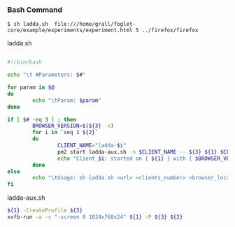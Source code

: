 ### Bash Command

```$ sh ladda.sh  file:///home/grall/foglet-core/example/experiments/experiment.html 5 ../firefox/firefox```

ladda.sh
```sh

#!/bin/bash

echo "\t #Parameters: $#"

for param in $@
do
        echo "\tParam: $param"
done

if [ $# -eq 3 ] ; then
        BROWSER_VERSION=$(${3} -v)
        for i in `seq 1 ${2}`
        do
                CLIENT_NAME="ladda-$i"
                pm2 start ladda-aux.sh -n $CLIENT_NAME -- ${3} ${1} $CLIENT_NAME
                echo "Client_$i: started on { ${1} } with { $BROWSER_VERSION }"
        done
else
        echo "\tUsage: sh ladda.sh <url> <clients_number> <browser_location>"
fi
```

ladda-aux.sh
```sh
${1} -CreateProfile ${3}
xvfb-run -a -s "-screen 0 1024x768x24" ${1} -P ${3} ${2}

```
